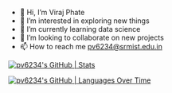 - 👋 Hi, I’m Viraj Phate
- 👀 I’m interested in exploring new things
- 🌱 I’m currently learning data science
- 💞️ I’m looking to collaborate on new projects
- 📫 How to reach me pv6234@srmist.edu.in

<!---
pv6234/pv6234 is a ✨ special ✨ repository because its `README.md` (this file) appears on your GitHub profile.
You can click the Preview link to take a look at your changes.
--->
[![pv6234's GitHub | Stats](https://stats.quine.sh/pv6234/github?theme=dark)](https://quine.sh?utm_source=widgets&utm_campaign=pv6234)

[![pv6234's GitHub | Languages Over Time](https://stats.quine.sh/pv6234/languages-over-time?theme=dark)](https://quine.sh?utm_source=widgets&utm_campaign=pv6234)
